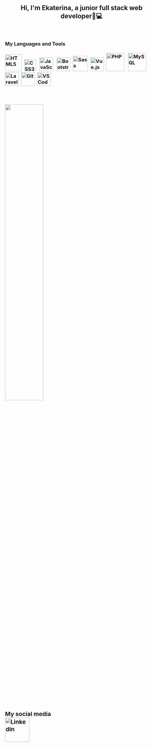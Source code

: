 ## <p align="center">Hi, I'm Ekaterina, a junior full stack web developer👋💻<p/>
</br>

<h3>My Languages and Tools<h/3>

<div></br>
  <img src="https://upload.wikimedia.org/wikipedia/commons/thumb/6/61/HTML5_logo_and_wordmark.svg/2048px-HTML5_logo_and_wordmark.svg.png" alt="HTML5" width="55px"/>&nbsp;
  <img src="https://upload.wikimedia.org/wikipedia/commons/thumb/d/d5/CSS3_logo_and_wordmark.svg/1200px-CSS3_logo_and_wordmark.svg.png" alt="CSS3" width="39px">&nbsp;&nbsp;
  <img src="https://upload.wikimedia.org/wikipedia/commons/7/73/Javascript-736400_960_720.png" alt="JavaScript" width="45px">&nbsp;&nbsp;
  <img src="https://cdn.worldvectorlogo.com/logos/bootstrap-4.svg" alt="Bootstrap" width="45px">&nbsp;
  <img src="https://upload.wikimedia.org/wikipedia/commons/thumb/9/96/Sass_Logo_Color.svg/2560px-Sass_Logo_Color.svg.png" alt="Sass" width="50px">&nbsp;
  <img src="https://upload.wikimedia.org/wikipedia/commons/thumb/9/95/Vue.js_Logo_2.svg/1184px-Vue.js_Logo_2.svg.png" alt="Vue.js" width="45px">&nbsp;
  <img src="https://upload.wikimedia.org/wikipedia/commons/thumb/2/27/PHP-logo.svg/2560px-PHP-logo.svg.png" alt="PHP" width="60px">&nbsp;&nbsp;
  <img src="https://static.cdnlogo.com/logos/m/10/mysql.svg" alt="MySQL" width="60px">&nbsp;&nbsp;
  <img src="https://upload.wikimedia.org/wikipedia/commons/thumb/9/9a/Laravel.svg/1969px-Laravel.svg.png" alt="Laravel" width="45px">&nbsp;
  <img src="https://upload.wikimedia.org/wikipedia/commons/thumb/3/3f/Git_icon.svg/1200px-Git_icon.svg.png" alt="Git" width="45px">&nbsp;
  <img src="https://cdn.worldvectorlogo.com/logos/visual-studio-code-1.svg" alt="VS Code" width="45px">
  <br/><br/></br>
</div>

 <img src="https://github-readme-stats.vercel.app/api/top-langs/?username=KaterinaProkopenko&layout=compact&theme=tokyoday" width="50%"><br/><br/>
 
<h3>My social media<h/3><br/>
<a href="https://www.linkedin.com/in/ekaterina-prokopenko-833b131a2">
  <img src="https://www.logosvgpng.com/wp-content/uploads/2021/12/linkedin-logo-vector-2021.png" alt="Linkedin" width="80px">
</a>
